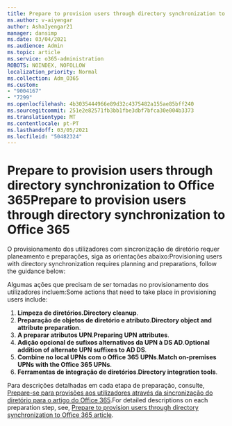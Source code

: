 ```yaml
---
title: Prepare to provision users through directory synchronization to Office 365
ms.author: v-aiyengar
author: AshaIyengar21
manager: dansimp
ms.date: 03/04/2021
ms.audience: Admin
ms.topic: article
ms.service: o365-administration
ROBOTS: NOINDEX, NOFOLLOW
localization_priority: Normal
ms.collection: Adm_O365
ms.custom:
- "9004167"
- "7299"
ms.openlocfilehash: 4b3035444966e89d32c4375482a155ae85bff240
ms.sourcegitcommit: 251e2e82571fb3bb1fbe3dbf7bfca30e004b3373
ms.translationtype: MT
ms.contentlocale: pt-PT
ms.lasthandoff: 03/05/2021
ms.locfileid: "50482324"
---
```

# <a name="prepare-to-provision-users-through-directory-synchronization-to-office-365"></a><span data-ttu-id="735a9-102">Prepare to provision users through directory synchronization to Office 365</span><span class="sxs-lookup"><span data-stu-id="735a9-102">Prepare to provision users through directory synchronization to Office 365</span></span>

<span data-ttu-id="735a9-103">O provisionamento dos utilizadores com sincronização de diretório requer planeamento e preparações, siga as orientações abaixo:</span><span class="sxs-lookup"><span data-stu-id="735a9-103">Provisioning users with directory synchronization requires planning and preparations, follow the guidance below:</span></span>

<span data-ttu-id="735a9-104">Algumas ações que precisam de ser tomadas no provisionamento dos utilizadores incluem:</span><span class="sxs-lookup"><span data-stu-id="735a9-104">Some actions that need to take place in provisioning users include:</span></span>
1. <span data-ttu-id="735a9-105">**Limpeza de diretórios.**</span><span class="sxs-lookup"><span data-stu-id="735a9-105">**Directory cleanup**.</span></span>
1. <span data-ttu-id="735a9-106">**Preparação de objetos de diretório e atributo**.</span><span class="sxs-lookup"><span data-stu-id="735a9-106">**Directory object and attribute preparation**.</span></span>
1. <span data-ttu-id="735a9-107">**A preparar atributos UPN**.</span><span class="sxs-lookup"><span data-stu-id="735a9-107">**Preparing UPN attributes**.</span></span>
1. <span data-ttu-id="735a9-108">**Adição opcional de sufixos alternativos da UPN à DS AD**.</span><span class="sxs-lookup"><span data-stu-id="735a9-108">**Optional addition of alternate UPN suffixes to AD DS**.</span></span>
1. <span data-ttu-id="735a9-109">**Combine no local UPNs com o Office 365 UPNs**.</span><span class="sxs-lookup"><span data-stu-id="735a9-109">**Match on-premises UPNs with the Office 365 UPNs**.</span></span>
1. <span data-ttu-id="735a9-110">**Ferramentas de integração de diretórios**.</span><span class="sxs-lookup"><span data-stu-id="735a9-110">**Directory integration tools**.</span></span>

<span data-ttu-id="735a9-111">Para descrições detalhadas em cada etapa de preparação, consulte, [Prepare-se para provisões aos utilizadores através da sincronização do diretório para o artigo do Office 365](https://aka.ms/office365assistantprovisionuserstooffice365).</span><span class="sxs-lookup"><span data-stu-id="735a9-111">For detailed descriptions on each preparation step, see, [Prepare to provision users through directory synchronization to Office 365 article](https://aka.ms/office365assistantprovisionuserstooffice365).</span></span>
